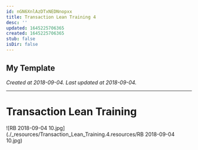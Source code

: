 ```yaml
---
id: nGN6XnlAzDTxNEDNnopxx
title: Transaction Lean Training 4
desc: ''
updated: 1645225706365
created: 1645225706365
stub: false
isDir: false
---
```

My Template
---

_Created at 2018-09-04._
_Last updated at 2018-09-04._




---

# Transaction Lean Training


![RB 2018-09-04 10.jpg](./_resources/Transaction_Lean_Training.4.resources/RB 2018-09-04 10.jpg)

